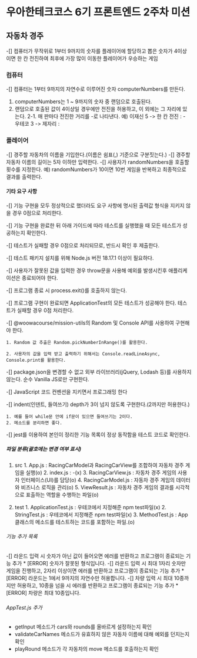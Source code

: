 # 우아한테크코스 6기 프론트엔드 2주차 미션

## 자동차 경주
 -[] 컴퓨터가 무작위로 1부터 9까지의 숫자를 플레이어에 할당하고 뽑은 숫자가 4이상이면 한 칸 전진하여 최후에 가장 많이 이동한 플레이어가 우승하는 게임

### 컴퓨터
 -[] 컴퓨터는 1부터 9까지의 자연수로 이루어진 숫자 computerNumbers를 만든다.
  1. computerNumbers는 1 ~ 9까지의 숫자 중 랜덤으로 호출된다.
  2. 랜덤으로 호출된 값이 4이상일 경우에만 전진을 허용하고, 이 외에는 그 자리에 있는다.
    2-1. 매 판마다 전진한 거리를 -로 나타낸다.
    예) 이재신 5 -> 한 칸 전진 : -
        우테코 3 -> 제자리 :

### 플레이어
  -[] 경주할 자동차의 이름을 기입한다.(이름은 쉼표(,) 기준으로 구분짓는다.)
  -[] 경주할 자동차 이름의 길이는 5자 이하만 입력한다.
  -[] 사용자가 randomNumbers을 호출할 횟수를 지정한다.
    예) randomNumbers가 10이면 10번 게임을 반복하고 최종적으로 결과를 출력한다.

#### 기타 요구 사항
  -[] 기능 구현을 모두 정상적으로 했더라도 요구 사항에 명시된 출력값 형식을 지키지 않을 경우 0점으로 처리한다.

  -[] 기능 구현을 완료한 뒤 아래 가이드에 따라 테스트를 실행했을 때 모든 테스트가 성공하는지 확인한다.

  -[] 테스트가 실패할 경우 0점으로 처리되므로, 반드시 확인 후 제출한다.

  -[] 테스트 패키지 설치를 위해 Node.js 버전 18.17.1 이상이 필요하다.

  -[] 사용자가 잘못된 값을 입력한 경우 throw문을 사용해 예외를 발생시킨후 애플리케이션은 종료되어야 한다.

  -[] 프로그램 종료 시 process.exit()를 호출하지 않는다.

  -[] 프로그램 구현이 완료되면 ApplicationTest의 모든 테스트가 성공해야 한다. 테스트가 실패할 경우 0점 처리한다.

  -[] @woowacourse/mission-utils의 Random 및 Console API를 사용하여 구현해야 한다.

    1. Random 값 추출은 Random.pickNumberInRange()를 활용한다.

    2. 사용자의 값을 입력 받고 출력하기 위해서는 Console.readLineAsync, Console.print를 활용한다.

  -[] package.json을 변경할 수 없고 외부 라이브러리(jQuery, Lodash 등)를 사용하지 않는다. 순수 Vanilla JS로만 구현한다.
  
  -[] JavaScript 코드 컨벤션을 지키면서 프로그래밍 한다

  -[] indent(인덴트, 들여쓰기) depth가 3이 넘지 않도록 구현한다.(2까지만 허용한다.)

    1. 예를 들어 while문 안에 if문이 있으면 들여쓰기는 2이다.	
    2. 메소드를 분리하면 좋다.

  -[] jest를 이용하여 본인이 정리한 기능 목록이 정상 동작함을 테스트 코드로 확인한다.

##### 파일 분류(괄호에는 변경 여부 표시)
  1. src
    1. App.js : RacingCarModel과 RacingCarView를 조합하여 자동차 경주 게임을 실행(o)
    2. index.js : -(x)
    3. RacingCarView.js : 자동차 경주 게임의 사용자 인터페이스(UI)를 담당(o)
    4. RacingCarModel.js : 자동차 경주 게임의 데이터와 비즈니스 로직을 관리(o)
    5. ViewResult.js : 자동차 경주 게임의 결과를 시각적으로 표출하는 역할을 수행하는 파일(o)
  
  2. test
    1. ApplicationTest.js : 우테코에서 지정해준 npm test파일(x)
    2. StringTest.js : 우테코에서 지정해준 npm test파일(x)
    3. MethodTest.js : App 클래스의 메소드를 테스트하는 코드를 포함하는 파일.(o)

###### 기능 추가 목록
  -[] 라운드 입력 시 숫자가 아닌 값이 들어오면 에러를 반환하고 프로그램이 종료되는 기능 추가
    * [ERROR] 숫자가 잘못된 형식입니다.
  -[] 라운드 입력 시 최대 1자리 숫자만 게임을 진행하고, 2자리 이상이면 에러를 반환하고 프로그램이 종료되는 기능 추가
    * [ERROR] 라운드는 1에서 9까지의 자연수만 허용합니다.
  -[] 차량 입력 시 최대 10종까지만 허용하고, 10종을 넘을 시 에러를 반환하고 프로그램이 종료되는 기능 추가
    * [ERROR] 차량은 최대 10종입니다.

###### AppTest.js 추가
  * getInput 메소드가 cars와 rounds를 올바르게 설정하는지 확인
  * validateCarNames 메소드가 유효하지 않은 자동차 이름에 대해 예외를 던지는지 확인
  * playRound 메소드가 각 자동차의 move 메소드를 호출하는지 확인